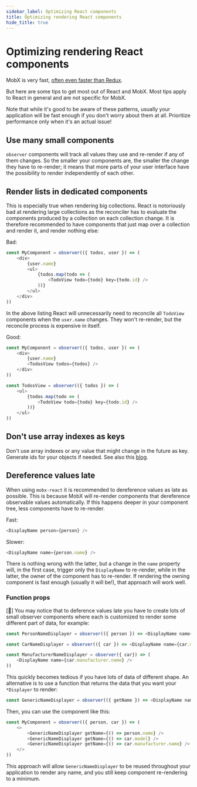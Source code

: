```yaml
---
sidebar_label: Optimizing React components
title: Optimizing rendering React components
hide_title: true
---
```


# Optimizing rendering React components

MobX is very fast, [often even faster than Redux](https://twitter.com/mweststrate/status/718444275239882753).

But here are some tips to get most out of React and MobX. Most tips apply to React in general and are not specific for MobX.

Note that while it's good to be aware of these patterns, usually your application
will be fast enough if you don't worry about them at all. Prioritize performance only
when it's an actual issue!

## Use many small components

`observer` components will track all values they use and re-render if any of them changes.
So the smaller your components are, the smaller the change they have to re-render; it means that more parts of your user interface have the possibility to render independently of each other.

## Render lists in dedicated components

This is especially true when rendering big collections.
React is notoriously bad at rendering large collections as the reconciler has to evaluate the components produced by a collection on each collection change.
It is therefore recommended to have components that just map over a collection and render it, and render nothing else:

Bad:

```javascript
const MyComponent = observer(({ todos, user }) => (
    <div>
        {user.name}
        <ul>
            {todos.map(todo => (
                <TodoView todo={todo} key={todo.id} />
            ))}
        </ul>
    </div>
))
```

In the above listing React will unnecessarily need to reconcile all `TodoView` components when the `user.name` changes. They won't re-render, but the reconcile process is expensive in itself.

Good:

```javascript
const MyComponent = observer(({ todos, user }) => (
    <div>
        {user.name}
        <TodosView todos={todos} />
    </div>
))

const TodosView = observer(({ todos }) => (
    <ul>
        {todos.map(todo => (
            <TodoView todo={todo} key={todo.id} />
        ))}
    </ul>
))
```

## Don't use array indexes as keys

Don't use array indexes or any value that might change in the future as key. Generate ids for your objects if needed.
See also this [blog](https://medium.com/@robinpokorny/index-as-a-key-is-an-anti-pattern-e0349aece318).

## Dereference values late

When using `mobx-react` it is recommended to dereference values as late as possible.
This is because MobX will re-render components that dereference observable values automatically.
If this happens deeper in your component tree, less components have to re-render.

Fast:

```javascript
<DisplayName person={person} />
```

Slower:

```javascript
<DisplayName name={person.name} />
```

There is nothing wrong with the latter, but a change in the `name` property will, in the first case, trigger only the `DisplayName` to re-render, while in the latter, the owner of the component has to re-render. If rendering the owning component is fast enough (usually it will be!), that approach will work well.

### Function props

[🚀] You may notice that to deference values late you have to create lots of small observer components where each is customized to render some different part of data, for example:

```javascript
const PersonNameDisplayer = observer(({ person }) => <DisplayName name={person.name} />)

const CarNameDisplayer = observer(({ car }) => <DisplayName name={car.model} />)

const ManufacturerNameDisplayer = observer({ car}) => (
    <DisplayName name={car.manufacturer.name} />
))
```

This quickly becomes tedious if you have lots of data of different shape. An alternative is to use a function that returns the data that you want your `*Displayer` to render:

```javascript
const GenericNameDisplayer = observer(({ getName }) => <DisplayName name={getName()} />)
```

Then, you can use the component like this:

```javascript
const MyComponent = observer(({ person, car }) => (
    <>
        <GenericNameDisplayer getName={() => person.name} />
        <GenericNameDisplayer getName={() => car.model} />
        <GenericNameDisplayer getName={() => car.manufacturer.name} />
    </>
))
```

This approach will allow `GenericNameDisplayer` to be reused throughout your application to render any name, and you still keep component re-rendering
to a minimum.
